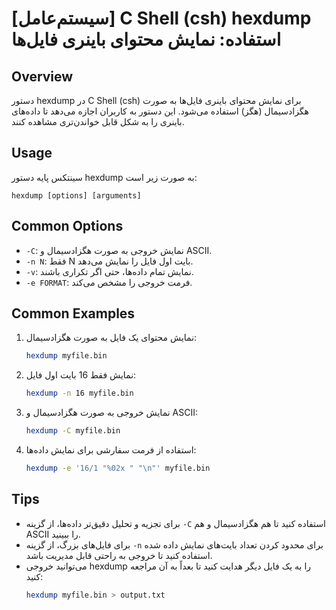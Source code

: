 # [سیستم‌عامل] C Shell (csh) hexdump استفاده: نمایش محتوای باینری فایل‌ها

## Overview
دستور hexdump در C Shell (csh) برای نمایش محتوای باینری فایل‌ها به صورت هگزادسیمال (هگز) استفاده می‌شود. این دستور به کاربران اجازه می‌دهد تا داده‌های باینری را به شکل قابل خواندن‌تری مشاهده کنند.

## Usage
سینتکس پایه دستور hexdump به صورت زیر است:

```
hexdump [options] [arguments]
```

## Common Options
- `-C`: نمایش خروجی به صورت هگزادسیمال و ASCII.
- `-n N`: فقط N بایت اول فایل را نمایش می‌دهد.
- `-v`: نمایش تمام داده‌ها، حتی اگر تکراری باشند.
- `-e FORMAT`: فرمت خروجی را مشخص می‌کند.

## Common Examples
1. نمایش محتوای یک فایل به صورت هگزادسیمال:
   ```bash
   hexdump myfile.bin
   ```

2. نمایش فقط 16 بایت اول فایل:
   ```bash
   hexdump -n 16 myfile.bin
   ```

3. نمایش خروجی به صورت هگزادسیمال و ASCII:
   ```bash
   hexdump -C myfile.bin
   ```

4. استفاده از فرمت سفارشی برای نمایش داده‌ها:
   ```bash
   hexdump -e '16/1 "%02x " "\n"' myfile.bin
   ```

## Tips
- برای تجزیه و تحلیل دقیق‌تر داده‌ها، از گزینه `-C` استفاده کنید تا هم هگزادسیمال و هم ASCII را ببینید.
- برای فایل‌های بزرگ، از گزینه `-n` برای محدود کردن تعداد بایت‌های نمایش داده شده استفاده کنید تا خروجی به راحتی قابل مدیریت باشد.
- می‌توانید خروجی hexdump را به یک فایل دیگر هدایت کنید تا بعداً به آن مراجعه کنید:
  ```bash
  hexdump myfile.bin > output.txt
  ```
